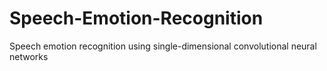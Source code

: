 # Speech-Emotion-Recognition
Speech emotion recognition using single-dimensional convolutional neural networks
